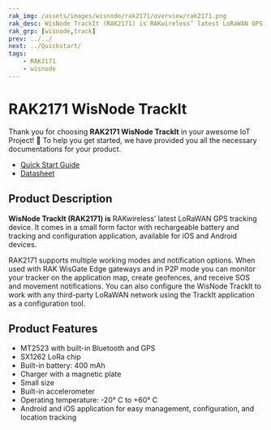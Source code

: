 ```yaml
---
rak_img: /assets/images/wisnode/rak2171/overview/rak2171.png
rak_desc: WisNode TrackIt (RAK2171) is RAKwireless’ latest LoRaWAN GPS tracking device. It comes in a small form factor with rechargeable battery and tracking and configuration application, available for iOS and Android devices. 
rak_grp: [wisnode,track]
prev: ../../
next: ../Quickstart/
tags:
    - RAK2171
    - wisnode
---
```


# RAK2171 WisNode TrackIt 

Thank you for choosing **RAK2171 WisNode TrackIt** in your awesome IoT Project! 🎉 To help you get started, we have provided you all the necessary documentations for your product.

* [Quick Start Guide](../Quickstart/)
* [Datasheet](../Datasheet/)

## Product Description

**WisNode TrackIt (RAK2171) is** RAKwireless’ latest LoRaWAN GPS tracking device. It comes in a small form factor with rechargeable battery and tracking and configuration application, available for iOS and Android devices. 

RAK2171 supports multiple working modes and notification options. When used with RAK WisGate Edge gateways and in P2P mode you can monitor your tracker on the application map, create geofences, and receive SOS and movement notifications. You can also configure the WisNode TrackIt to work with any third-party LoRaWAN network using the TrackIt application as a configuration tool. 

## Product Features

- MT2523 with built-in Bluetooth and GPS
- SX1262 LoRa chip
- Built-in battery: 400 mAh
- Charger with a magnetic plate 
- Small size
- Built-in accelerometer 
- Operating temperature: -20° C to +60° C
- Android and iOS application for easy management, configuration, and location tracking

